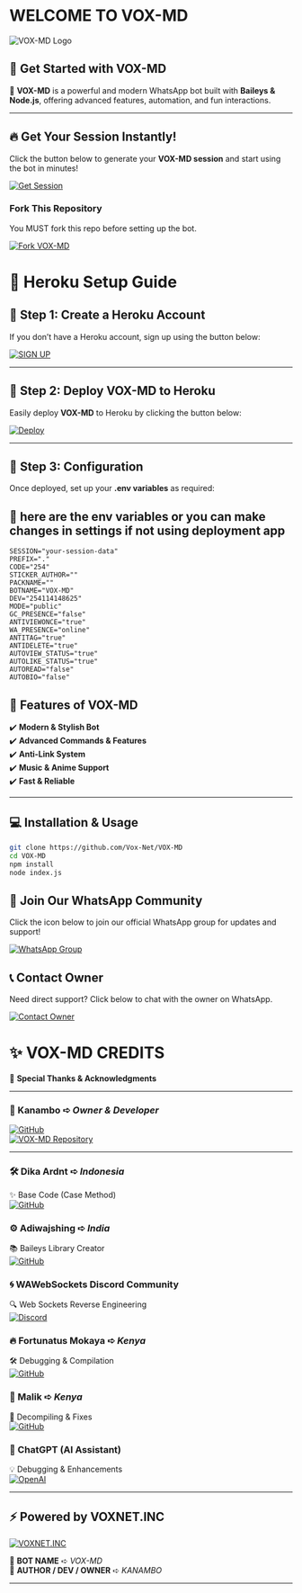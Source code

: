 # **WELCOME TO VOX-MD** 

![VOX-MD Logo](https://i.postimg.cc/NjymQz1X/VOX-MD-BOT-LOGO.jpg)

## 🚀 **Get Started with VOX-MD**  

🔹 **VOX-MD** is a powerful and modern WhatsApp bot built with **Baileys & Node.js**, offering advanced features, automation, and fun interactions.  

---

## 🔥 **Get Your Session Instantly!**  

Click the button below to generate your **VOX-MD session** and start using the bot in minutes!  

[![Get Session](https://img.shields.io/badge/🔥%20Get%20Session%20🔥-black?style=for-the-badge&logo=whatsapp)](https://voxm-d75d85815be2.herokuapp.com/) 

### **Fork This Repository**  
You MUST fork this repo before setting up the bot.  

<p align="left">
  <a href="https://github.com/Vox-Net/VOX-MD/fork">
    <img src="https://img.shields.io/badge/⚡%20Fork%20VOX--MD%20⚡-blue?style=for-the-badge&logo=github" alt="Fork VOX-MD">
  </a>
</p>

# 🚀 Heroku Setup Guide

## 🔹 Step 1: Create a Heroku Account
If you don’t have a Heroku account, sign up using the button below:  

[![SIGN UP](https://img.shields.io/badge/Signup-Heroku-6762A6?logo=heroku&style=for-the-badge)](https://signup.heroku.com/)  

---

## 🔹 Step 2: Deploy VOX-MD to Heroku
Easily deploy **VOX-MD** to Heroku by clicking the button below:  

[![Deploy](https://www.herokucdn.com/deploy/button.svg)](https://dashboard.heroku.com/new?template=https://github.com/Vox-Net/VOX-MD)  

---

## 🔹 Step 3: Configuration  
Once deployed, set up your **.env variables** as required:
## 🥷 here are the env variables or you can make changes in settings if not using deployment app 
```.env
SESSION="your-session-data"
PREFIX="."
CODE="254"
STICKER_AUTHOR=""
PACKNAME=""
BOTNAME="VOX-MD"
DEV="254114148625"
MODE="public"
GC_PRESENCE="false"
ANTIVIEWONCE="true"
WA_PRESENCE="online"
ANTITAG="true"
ANTIDELETE="true"
AUTOVIEW_STATUS="true"
AUTOLIKE_STATUS="true"
AUTOREAD="false"
AUTOBIO="false"
```


## 🌟 **Features of VOX-MD**  

✔️ **Modern & Stylish Bot**  
✔️ **Advanced Commands & Features**  
✔️ **Anti-Link System**  
✔️ **Music & Anime Support**  
✔️ **Fast & Reliable**  

---

## 💻 **Installation & Usage**  

```sh
git clone https://github.com/Vox-Net/VOX-MD
cd VOX-MD
npm install
node index.js
```
## 📢 Join Our WhatsApp Community  
Click the icon below to join our official WhatsApp group for updates and support!  

[![WhatsApp Group](https://img.shields.io/badge/Join%20WhatsApp-25D366?style=for-the-badge&logo=whatsapp&logoColor=white)](https://chat.whatsapp.com/C7RHZxXZB5k1hGdOtzYIuF)  

## 📞 Contact Owner  
Need direct support? Click below to chat with the owner on WhatsApp.  

[![Contact Owner](https://img.shields.io/badge/Chat%20on%20WhatsApp-25D366?style=for-the-badge&logo=whatsapp&logoColor=white)](https://wa.me/254114148625)

# ✨ VOX-MD CREDITS  

🚀 **Special Thanks & Acknowledgments**  

---

### 👑 Kanambo ➪ *Owner & Developer*  
[![GitHub](https://img.shields.io/badge/GitHub-Kanambo-181717?style=for-the-badge&logo=github)](https://github.com/Kanambp)  
[![VOX-MD Repository](https://img.shields.io/badge/VOX--MD-Repository-blue?style=for-the-badge&logo=github)](https://github.com/Vox-Net/VOX-MD)  

---

### 🛠️ Dika Ardnt ➪ *Indonesia*  
✨ Base Code (Case Method)  
[![GitHub](https://img.shields.io/badge/GitHub-DikaArdnt-181717?style=for-the-badge&logo=github)](https://github.com/DikaArdnt)  

### ⚙️ Adiwajshing ➪ *India*  
📚 Baileys Library Creator  
[![GitHub](https://img.shields.io/badge/GitHub-Adiwajshing-181717?style=for-the-badge&logo=github)](https://github.com/WhiskeySockets/Baileys)  

### 🌀 WAWebSockets Discord Community  
🔍 Web Sockets Reverse Engineering  
[![Discord](https://img.shields.io/badge/Join%20Discord-5865F2?style=for-the-badge&logo=discord&logoColor=white)](https://discord.gg/WeJM5FP9GG)  

### 🔥 Fortunatus Mokaya ➪ *Kenya*  
🛠️ Debugging & Compilation  
[![GitHub](https://img.shields.io/badge/GitHub-Fortunatusmokaya-181717?style=for-the-badge&logo=github)](https://github.com/Fortunatusmokaya)  

### 🐉 Malik ➪ *Kenya*  
🔬 Decompiling & Fixes  
[![GitHub](https://img.shields.io/badge/GitHub-darkLo1rd-181717?style=for-the-badge&logo=github)](https://github.com/darkLo1rd)  

### 🤖 ChatGPT (AI Assistant)  
💡 Debugging & Enhancements  
[![OpenAI](https://img.shields.io/badge/ChatGPT-OpenAI-412991?style=for-the-badge&logo=openai&logoColor=white)](https://chat.openai.com)  

---

## ⚡ Powered by VOXNET.INC  
[![VOXNET.INC](https://img.shields.io/badge/Powered%20by-VOXNET.INC-FF5733?style=for-the-badge&logo=vercel&logoColor=white)](https://github.com/Vox-Net)  

🔹 **BOT NAME** ➪ *VOX-MD*  
🔹 **AUTHOR / DEV / OWNER** ➪ *KANAMBO*  

---